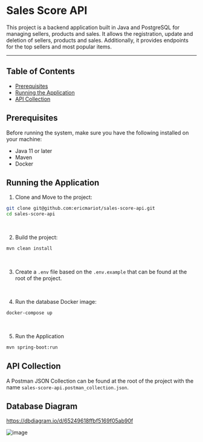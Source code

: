 # Sales Score API

This project is a backend application built in Java and PostgreSQL for managing sellers, products and sales. It allows the registration, update and deletion of sellers, products and sales.
Additionally, it provides endpoints for the top sellers and most popular items.

---

## Table of Contents
- [Prerequisites](#prerequisites)
- [Running the Application](#running-the-application)
- [API Collection](#api-collection)

## Prerequisites

Before running the system, make sure you have the following installed on your machine:
- Java 11 or later
- Maven
- Docker

## Running the Application

1. Clone and Move to the project:
```bash
git clone git@github.com:ericmariot/sales-score-api.git
cd sales-score-api
```

<br>

2. Build the project:
```bash
mvn clean install
```

<br>

3. Create a `.env` file based on the `.env.example` that can be found at the root of the project.

<br>

4. Run the database Docker image:
```bash
docker-compose up
```

<br>

5. Run the Application
```bash
mvn spring-boot:run
```

## API Collection

A Postman JSON Collection can be found at the root of the project with the name `sales-score-api.postman_collection.json`.


## Database Diagram

https://dbdiagram.io/d/65249618ffbf5169f05ab90f

![image](https://github.com/user-attachments/assets/93e609d6-e37c-40af-a607-941f62a845f1)
